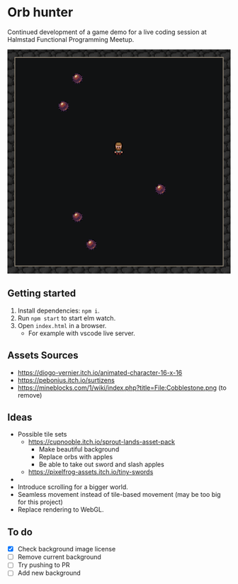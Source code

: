 # Orb hunter

Continued development of a game demo for a live coding session at Halmstad Functional Programming Meetup.

![Screenshot of the game](<docs/assets/Screenshot 2024-12-15 at 08-24-54 A simple game.png>)

## Getting started

1. Install dependencies: `npm i`.
2. Run `npm start` to start elm watch.
3. Open `index.html` in a browser.
   - For example with vscode live server.

## Assets Sources

- https://diogo-vernier.itch.io/animated-character-16-x-16
- https://pebonius.itch.io/surtizens
- https://mineblocks.com/1/wiki/index.php?title=File:Cobblestone.png (to remove)

## Ideas

- Possible tile sets
  - https://cupnooble.itch.io/sprout-lands-asset-pack
    - Make beautiful background
    - Replace orbs with apples
    - Be able to take out sword and slash apples
  - https://pixelfrog-assets.itch.io/tiny-swords
- 
- Introduce scrolling for a bigger world. 
- Seamless movement instead of tile-based movement (may be too big for this project)
- Replace rendering to WebGL.

## To do

- [x] Check background image license
- [ ] Remove current background
- [ ] Try pushing to PR
- [ ] Add new background

